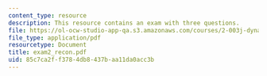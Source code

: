 ```yaml
---
content_type: resource
description: This resource contains an exam with three questions.
file: https://ol-ocw-studio-app-qa.s3.amazonaws.com/courses/2-003j-dynamics-and-control-i-spring-2007/85c7ca2ff3784db8437baa11da0acc3b_exam2_recon.pdf
file_type: application/pdf
resourcetype: Document
title: exam2_recon.pdf
uid: 85c7ca2f-f378-4db8-437b-aa11da0acc3b
---
```

